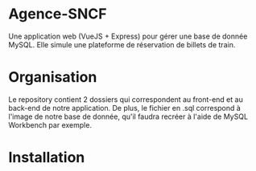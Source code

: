 # Agence-SNCF
Une application web (VueJS + Express) pour gérer une base de donnée MySQL. Elle simule une plateforme de réservation de billets de train.

# Organisation 
Le repository contient 2 dossiers qui correspondent au front-end et au back-end de notre application. De plus, le fichier en .sql correspond à l'image de notre base de donnée, qu'il faudra recréer à l'aide de MySQL Workbench par exemple.

# Installation

